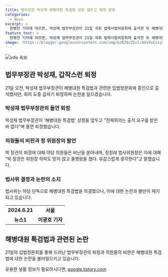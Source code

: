 ```yaml
---
title: 법무장관 박성재 해병대원 특검법 상정 앞두고 퇴정 발표
categories:
  - News
excerpt: >
  한병찬 기자에 따르면, 박성재 법무부장관이 21일 국회 법제사법위원회에 출석한 뒤 해병대원 특검법 상정을 앞두고 돌연 퇴정했다. 이에 김승원 민주당 의원은 위원장 허락 없이 퇴정한 행위를 국회 모욕적으로 비난했다. 정청래 법사위원장은 퇴정에 유감을 표명하며, 야당은 단독으로 특검법을 의결했으며, 민주당은 1주기인 7월19일 전에 본회의에서 특검법을 통과시키겠다는 입장이다.
feature_text: >
  한병찬 기자에 따르면, 박성재 법무부장관이 21일 국회 법제사법위원회에 출석한 뒤 해병대원 특검법 상정을 앞두고 돌연 퇴정했다. 이에 김승원 민주당 의원은 위원장 허락 없이 퇴정한 행위를 국회 모욕적으로 비난했다. 정청래 법사위원장은 퇴정에 유감을 표명하며, 야당은 단독으로 특검법을 의결했으며, 민주당은 1주기인 7월19일 전에 본회의에서 특검법을 통과시키겠다는 입장이다.
image: 'https://blogger.googleusercontent.com/img/b/R29vZ2xl/AVvXsEixyZcFfHzMRdzZMjFBmAUKJYCLCGyLL1o632UiGVXcaFdKo_bkvkuCioo0uUKlGfBVcT3P84aROyZIXSBEx3Aw5nCQ3pTgDom1WDC4m8eifvWiAmWEEVb4x6G_l8C0QH225ldMjyaFvpxGEBGNO37VmDTDMHGhJPq73UglMfDca1-0aw/s1600/blogspot.png'
---
```


<p><img src="https://blogger.googleusercontent.com/img/b/R29vZ2xl/AVvXsEixyZcFfHzMRdzZMjFBmAUKJYCLCGyLL1o632UiGVXcaFdKo_bkvkuCioo0uUKlGfBVcT3P84aROyZIXSBEx3Aw5nCQ3pTgDom1WDC4m8eifvWiAmWEEVb4x6G_l8C0QH225ldMjyaFvpxGEBGNO37VmDTDMHGhJPq73UglMfDca1-0aw/s1600/blogspot.png" alt="info 속보" /></p>

<h2 data-ke-size="size26">법무부장관 박성재, 갑작스런 퇴정</h2>

<p data-ke-size="size16">21일 오전, 박성재 법무부장관이 해병대원 특검법과 관련한 입법청문회에 증인으로 출석했지만, 회의 도중 갑자기 퇴정하며 논란을 일으켰습니다.</p>

<h3>박성재 법무부장관의 돌연 퇴정</h3>

<p data-ke-size="size16">박성재 법무부장관이 '해병대원 특검법' 상정을 앞두고 "전체회의는 출석 요구를 받은 바 없다"며 돌연 퇴정했습니다.</p>

<h3>의원들의 비판과 정 위원장의 발언</h3>

<p data-ke-size="size16">박 장관의 퇴정에 대해 야당 의원들은 비난을 쏟아내며, 정청래 법사위원장은 이에 대해 "박 장관은 위원장 허락도 받지 않고 줄행랑을 쳤다. 유감스럽게 생각한다"고 말했습니다.</p>

<h3>법사위 결정과 논란의 소지</h3>

<p data-ke-size="size16">법사위는 야당 단독으로 해병대원 특검법을 의결했으나, 이에 대한 논란과 불만이 제기되고 있습니다.</p>

<table>
    <tr>
        <td style="text-align: center; height: 17px;"><b>2024.6.21</b></td>
        <td style="text-align: center; height: 17px;"><b>서울</b></td>
    </tr>
    <tr>
        <td style="text-align: center; height: 17px;"><b>뉴스1</b></td>
        <td style="text-align: center; height: 17px;"><b>이광호 기자</b></td>
    </tr>
</table>

<h2 data-ke-size="size26">해병대원 특검법과 관련된 논란</h2>

<p data-ke-size="size16">21일의 입법청문회를 통해 드러난 법무부장관의 퇴정과 의원들의 비판은 해병대원 특검법에 대한 논란을 불러일으키고 있습니다.</p>
유용한 생활 정보가 필요하시다면, <a href="https://qoogle.tistory.com" rel="dofollow">qoogle.tistory.com</a>


